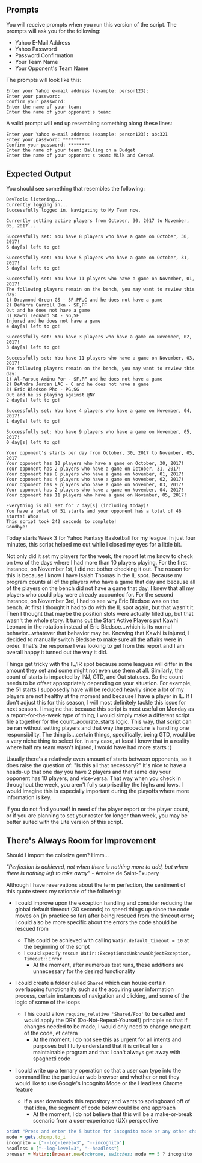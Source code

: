 ## Prompts

You will receive prompts when you run this version of the script. The prompts will ask you for the following:

- Yahoo E-Mail Address
- Yahoo Password
- Password Confirmation
- Your Team Name
- Your Opponent's Team Name

The prompts will look like this:

```
Enter your Yahoo e-mail address (example: person123):
Enter your password:
Confirm your password:
Enter the name of your team:
Enter the name of your opponent's team:
```

A valid prompt will end up resembling something along these lines:

```
Enter your Yahoo e-mail address (example: person123): abc321
Enter your password: ********
Confirm your password: ********
Enter the name of your team: Balling on a Budget
Enter the name of your opponent's team: Milk and Cereal
```

## Expected Output

You should see something that resembles the following:

```
DevTools listening...
Currently logging in...
Successfully logged in. Navigating to My Team now.

Currently setting active players from October, 30, 2017 to November, 05, 2017...

Successfully set: You have 8 players who have a game on October, 30, 2017!
6 day[s] left to go!

Successfully set: You have 5 players who have a game on October, 31, 2017!
5 day[s] left to go!

Successfully set: You have 11 players who have a game on November, 01, 2017!
The following players remain on the bench, you may want to review this day:
1) Draymond Green GS - SF,PF,C and he does not have a game
2) DeMarre Carroll Bkn - SF,PF
Out and he does not have a game
3) Kawhi Leonard SA - SG,SF
Injured and he does not have a game
4 day[s] left to go!

Successfully set: You have 3 players who have a game on November, 02, 2017!
3 day[s] left to go!

Successfully set: You have 11 players who have a game on November, 03, 2017!
The following players remain on the bench, you may want to review this day:
1) Al-Farouq Aminu Por - SF,PF and he does not have a game
2) DeAndre Jordan LAC - C and he does not have a game
3) Eric Bledsoe Pho - PG,SG
Out and he is playing against @NY
2 day[s] left to go!

Successfully set: You have 4 players who have a game on November, 04, 2017!
1 day[s] left to go!

Successfully set: You have 9 players who have a game on November, 05, 2017!
0 day[s] left to go!

Your opponent's starts per day from October, 30, 2017 to November, 05, 2017
Your opponent has 10 players who have a game on October, 30, 2017!
Your opponent has 2 players who have a game on October, 31, 2017!
Your opponent has 8 players who have a game on November, 01, 2017!
Your opponent has 4 players who have a game on November, 02, 2017!
Your opponent has 9 players who have a game on November, 03, 2017!
Your opponent has 2 players who have a game on November, 04, 2017!
Your opponent has 11 players who have a game on November, 05, 2017!

Everything is all set for 7 day[s] (including today)!
You have a total of 51 starts and your opponent has a total of 46 starts! Whoa!
This script took 242 seconds to complete!
Goodbye!
```

Today starts Week 3 for Yahoo Fantasy Basketball for my league. In just four minutes, this script helped me out while I closed my eyes for a little bit.

Not only did it set my players for the week, the report let me know to check on two of the days where I had more than 10 players playing. For the first instance, on November 1st, I did not bother checking it out. The reason for this is because I know I have Isaiah Thomas in the IL spot. Because my program counts all of the players who have a game that day and because all of the players on the bench did not have a game that day, I knew that all my players who could play were already accounted for. For the second instance, on November 3rd, I had to see why Eric Bledsoe was on the bench. At first I thought it had to do with the IL spot again, but that wasn't it. Then I thought that maybe the position slots were actually filled up, but that wasn't the whole story. It turns out the Start Active Players put Kawhi Leonard in the rotation instead of Eric Bledsoe...which is its normal behavior...whatever that behavior may be. Knowing that Kawhi is injured, I decided to manually switch Bledsoe to make sure all the affairs were in order. That's the response I was looking to get from this report and I am overall happy it turned out the way it did.

Things get tricky with the IL/IR spot because some leagues will differ in the amount they set and some might not even use them at all. Similarly, the count of starts is impacted by INJ, GTD, and Out statuses. So the count needs to be offset appropriately depending on your situation. For example, the 51 starts I supposedly have will be reduced heavily since a lot of my players are not healthy at the moment and because I have a player in IL. If I don't adjust this for this season, I will most definitely tackle this issue for next season. I imagine that because this script is most useful on Monday as a report-for-the-week type of thing, I would simply make a different script file altogether for the count_accurate_starts logic. This way, that script can be ran without setting players and that way the procedure is handling one responsibility. The thing is...certain things, specifically, being GTD, would be a very niche thing to select for. In any case, at least I know that in a reality where half my team wasn't injured, I would have had more starts :(

Usually there's a relatively even amount of starts between opponents, so it does raise the question of: "Is this all that necessary?" It's nice to have a heads-up that one day you have 2 players and that same day your opponent has 10 players, and vice-versa. That way when you check in throughout the week, you aren't fully surprised by the highs and lows. I would imagine this is especially important during the playoffs where more information is key.

If you do not find yourself in need of the player report or the player count, or if you are planning to set your roster for longer than week, you may be better suited with the Lite version of this script.

## There's Always Room for Improvement

Should I import the colorize gem? Hmm...

*"Perfection is achieved, not when there is nothing more to add, but when there is nothing left to take away"* - Antoine de Saint-Exupery

Although I have reservations about the term perfection, the sentiment of this quote steers my rationale of the following:

- I could improve upon the exception handling and consider reducing the global default timeout (30 seconds) to speed things up since the code moves on (in practice so far) after being rescued from the timeout error; I could also be more specific about the errors the code should be rescued from
  - This could be achieved with calling `Watir.default_timeout = 10` at the beginning of the script
  - I could specify `rescue Watir::Exception::UnknownObjectException, Timeout::Error`
    - At the moment, after numerous test runs, these additions are unnecessary for the desired functionality

- I could create a folder called `Shared` which can house certain overlapping functionality such as the acquiring user information process, certain instances of navigation and clicking, and some of the logic of some of the loops
  - This could allow `require_relative 'Shared/Foo'` to be called and would apply the DRY (Do-Not-Repeat-Yourself) principle so that if changes needed to be made, I would only need to change one part of the code, et cetera
    - At the moment, I do not see this as urgent for all intents and purposes but I fully understand that it is critical for a maintainable program and that I can't always get away with spaghetti code

- I could write up a ternary operation so that a user can type into the command line the particular web browser and whether or not they would like to use Google's Incognito Mode or the Headless Chrome feature
  - If a user downloads this repository and wants to springboard off of that idea, the segment of code below could be one approach
    - At the moment, I do not believe that this will be a make-or-break scenario from a user-experience (UX) perspective
```ruby
print "Press and enter the 5 button for incognito mode or any other character for headless mode: "
mode = gets.chomp.to_i
incognito = ["--log-level=3", "--incognito"]
headless = ["--log-level=3", "--headless"]
browser = Watir::Browser.new(:chrome, switches: mode == 5 ? incognito : headless)
```
